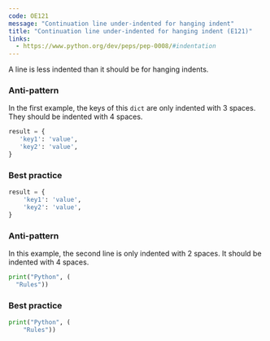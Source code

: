 ```yaml
---
code: OE121
message: "Continuation line under-indented for hanging indent"
title: "Continuation line under-indented for hanging indent (E121)"
links:
  - https://www.python.org/dev/peps/pep-0008/#indentation
---
```


A line is less indented than it should be for hanging indents.

### Anti-pattern

In the first example, the keys of this `dict` are only indented with 3 spaces. They should be indented with 4 spaces.

```python
result = {
   'key1': 'value',
   'key2': 'value',
}
```

### Best practice

```python
result = {
    'key1': 'value',
    'key2': 'value',
}
```

### Anti-pattern

In this example, the second line is only indented with 2 spaces. It should be indented with 4 spaces.

```python
print("Python", (
  "Rules"))
```

### Best practice

```python
print("Python", (
    "Rules"))
```
